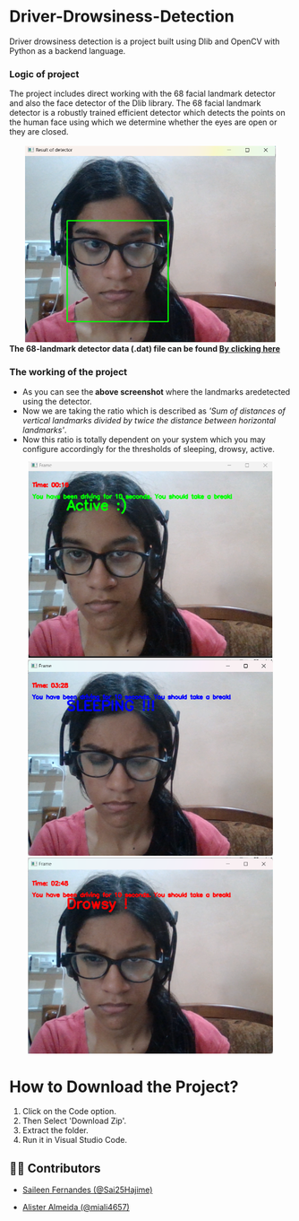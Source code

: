 # Driver-Drowsiness-Detection
Driver drowsiness detection is a project built using Dlib and OpenCV with Python as a backend language.
<h3>Logic of project</h3>
The project includes direct working with the 68 facial landmark detector and also the face detector of the Dlib library.
The 68 facial landmark detector is a robustly trained efficient detector which detects the points on the human face using which 
we determine whether the eyes are open or they are closed.</br></br>
<center><img src="images/landmarks.jpg" height="350"></center>
<b>The 68-landmark detector data (.dat) file can be found <a href="http://dlib.net/files/shape_predictor_68_face_landmarks.dat.bz2"> By clicking here</a></B>

<h3>The working of the project</h3>
<ul><li>As you can see the<b> above screenshot</b> where the landmarks aredetected using the detector.
<li>Now we are taking the ratio which is described as <i>'Sum of distances of vertical landmarks divided by twice the distance between horizontal landmarks'</i>.
<li>Now this ratio is totally dependent on your system which you may configure accordingly for the thresholds of sleeping, drowsy, active.</ul>
<p align="center">
  <img src="images/active.jpg" height="350">
  <img src="images/sleepy.jpg" height="350">
  <img src="images/drowsy.jpg" height="350">
</p>

# How to Download the Project?
1) Click on the Code option.
2) Then Select 'Download Zip'.
3) Extract the folder.
4) Run it in Visual Studio Code.

## 👩‍💻 Contributors  
- [Saileen Fernandes (@Sai25Hajime)](https://github.com/Sai25Hajime)
  
- [Alister Almeida (@miali4657)](https://github.com/miali4657)  

